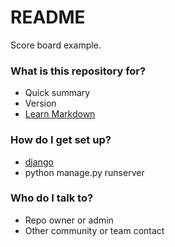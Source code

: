 # README #

Score board example.

### What is this repository for? ###

* Quick summary
* Version
* [Learn Markdown](https://bitbucket.org/tutorials/markdowndemo)

### How do I get set up? ###

* [django](https://docs.djangoproject.com/en/1.11/topics/install/)
* python manage.py runserver

### Who do I talk to? ###

* Repo owner or admin
* Other community or team contact
